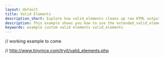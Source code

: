 ```yaml
---
layout: default
title: Valid Elements
description_short: Explore how valid_elements cleans up raw HTML output.
description: This example shows you how to use the extended_valid_elements option, enabling you to specify valid elements and attributes.
keywords: example custom valid elements valid_elements
---
```


// working example to come

// http://www.tinymce.com/tryit/valid_elements.php
